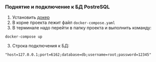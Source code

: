 ### Поднятие и подключение к БД PostreSQL

1. Установить [докер](https://www.docker.com/)
2. В корне проекта лежит файл `docker-compose.yaml`
2. В терминале надо перейти в папку проекта и выполнить команду:

```shell
docker-compose up
```

3. Строка подключения к БД:

```
"host=127.0.0.1;port=6162;database=db;username=root;password=12345"
```